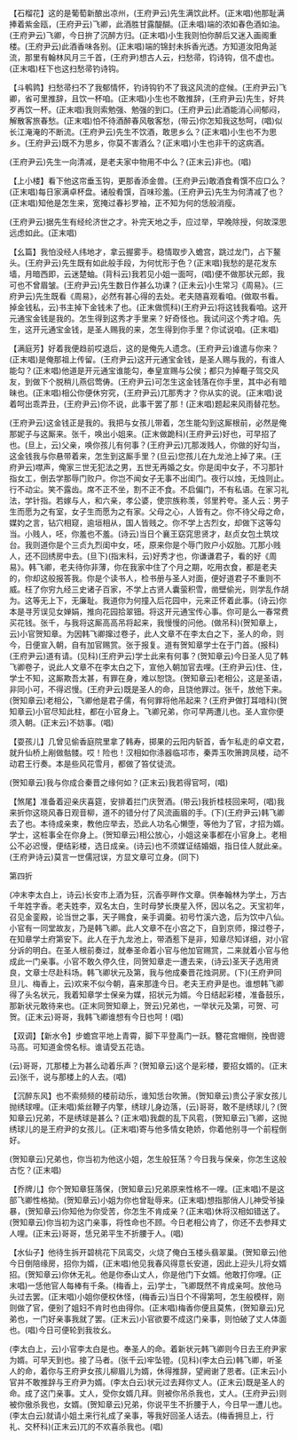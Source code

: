 <!-- { "loadSidebar": true } -->
【石榴花】这的是葡萄新酿出凉州，(王府尹云)先生满饮此杯。(正末唱)他那耻满捧着紫金瓯，(王府尹云)飞卿，此酒胜甘露醍醐。(正未唱)端的浓如春色酒如油。(王府尹云)飞卿，今日拚了沉醉方归。(正末唱)小生我则怕你醉后又迷入画阁重楼。(王府尹云)此酒香味各别。(正末唱)端的锦封未拆香光透。方知道汝阳角涎流，那里有翰林风月三千首，(王府尹)想古人云，扫愁帚，钧诗钩，信不虚也。(正末唱)枉下也这扫愁帚钓诗钩。

【斗鹌鹑】扫愁帚扫不了我郁情怀，钓诗钩钓不了我这风流的症候。(王府尹云)飞卿，省可里推辞，且饮一杯咱。(正末唱)小生也不敢推辞，(王府尹云)先生，好共歹再饮一杯。(正末唱)我则索勉强、勉强的到口。(王府尹云)此酒能消心间郁闷，解散客旅春愁。(正末唱)怕不待酒醉春风敬客愁，(带云)你怎知我这愁呵，(唱)似长江淹淹的不断流。(王府尹云)先生不饮酒，敢思乡么？(正末唱)小生也不为思乡。(王府尹云)既不为思乡，你莫不害酒么？(正末唱)小生也非干的这病酒。

(王府尹云)先生一向清减，是老夫家中物用不中么？(正末云)非也。(唱)

【上小楼】看下他这帘垂玉钩，更那香添金兽。(王府尹云)敢酒食肴馔不应口么？(正末唱)每日家满卓杯盘。诸般肴馔，百味珍羞。(王府尹云)先生为何清减了也？(正末唱)知他是怎生来，宽掩过春衫罗袖，正不知为何的恁般消瘦。

(王府尹云)据先生有经纶济世之才。补完天地之手，应过举，早晚除授，何故深思远虑如此。(正末唱)

【幺篇】我怕没经人纬地才，拿云握雾手。稳情取步入蟾宫，跳过龙门，占下鳌头。(王府尹云)先生既有如此般手段，为何忧形于色？(正末唱)我愁的是花发东墙，月暗西即，云迷楚蚰。(背科云)我若见小姐一面呵，(唱)便不做那状元郎，我可也不曾眉皱。(王府尹云)先生数日作甚么功课？(正未云)小生常习《周易》。(三府尹云)先生既看《周易》，必然有甚心得的去处。老夫随喜观看咱。(做取书看。掉金钱私，云)书主掉下金钱未了也。(正末做慌科)(王府尹云)将这钱我看咱。这开元通宝金钱是我的。怎生得到这秀才手里来？好奇怪也。我试问这个秀才咱。先生，这开元通宝金钱，是圣人赐我的来，怎生得到你手里？你试说咱。(正末唱)

【满庭芳】好着我便趋前哎退后，这的是俺先人遗念。(王府尹云)谁遣与你来？(正末唱)是俺那祖上传留。(王府尹云)这开元通宝金钱，是圣人赐与我的，有谁人能勾？(正末唱)他道是开元通宝谁能勾，奉皇宣赐与公侯；都只为掉罨子驾交风友，到做下个脱稍儿燕侣莺俦。(王府尹云)可怎生这金钱落在你手里，其中必有暗昧也。(正末唱)相公你便休穷究，(王府尹云)兀那秀才？你从实的说。(正末唱)说着呵出乖弄丑，(王府尹云)你不说，此事干罢了那！(正末唱)题起来风雨替花愁。

(王府尹云)这金钱正是我的。我把与女孩儿带着，怎生能勾到这厮根前，必然是俺那妮子与这厮来。张千，唤出小姐来。(正末做跪科)(王府尹云)好也，可早招了也。(旦上，云)父亲，唤你孩儿有何事？(王府尹云)兀那泼贱人，你做的好勾当，这金钱我与你悬带着来，怎生到这厮手里？(旦云)您孩儿在九龙池上掉了来。(王府尹云)噤声，俺家三世无犯法之男，五世无再婚之女。你是闺中女子，不习那针指女工，倒去学那辱门败户。你岂不闻女子无事不出闺门。夜行以烛，无烛则止。行不动尘。笑不露齿。席不正不坐，割不正不食。不启偏门，不有私语。在家习礼法，学针指。若嫁与人，和六亲，孝公婆，使宗族称羡，邻里矜夸。圣人云：男子生而愿为之有室，女子生而愿为之有家。父母之心，人皆有之。你不待父母之命，媒妁之言，钻穴相窥，逾垣相从，国人皆贱之。你不学上古烈女，却做下这等勾当。小贱人，呸，你羞也不羞。(诗云)当日个襄王窈窕思贤才，赵贞女包土筑坟台。我则道你是个三贞九烈闺中女，呸，原来你是个辱门败户小奴胎。兀那小贱人，还不回绣房中去。(旦下)(指末科，云)好秀才也，你谦谦君子，看的好《周易》。韩飞卿，老夫待你非薄，你在我家中住了个月之期，吃用衣食，都是老夫的，你却这般报答我。你是个读书人，检书册与圣人对面，便好道君子不重则不威。枉了你穷九经三史诸子百家，不学上古贤人囊萤积雪，凿壁偷光，则学乱作胡为。这等无上下，无廉耻。我道你为何撞入后花园中，元来正怀着此事。(诗云)你本是寻芳误见女婵娟，推向花园拾翠钿。将这开元通宝传心事。你可是么一春常费买花钱。张千，与我将这厮高高吊将起来，我慢慢的问他。(做吊科)(贺知章上，云)小官贺知章。为因韩飞卿撺过卷子，此人文章不在李太白之下，圣人的命，则今，日便宣入朝，自有加官赐赏。张于报复。道有贺知章学士在于门首。(报科)(王府尹云)道有请。(见科)(王府尹云)学士此来有何事？(贺知章云)今日圣人见了韩飞卿卷子，说此人文章不在李太白之下，宣他入朝加官去哩。(王府尹云)住、住，学士不知，这厮欺吾太甚，有罪在身，难以恕饶。(贺知章云)老相公，这是圣语，非同小可，不得迟慢。(王府尹云)既是圣人的命，且饶他罪过。张千，放他下来。(贺知章云)老相公，飞卿他是君子儒，有何罪将他吊起来？(王府尹做打耳喑科)(贺知章云)小官尽知此柱，都在小官身上。飞卿兄弟，你可早两遭儿也。圣人宣你便须入朝。(正末云)不妨事。(唱)

【耍孩儿】几曾见偷香庭院里拿了韩寿，掷果的云阳内斩首，香乍私走的卓文君，就升仙桥上剐做骷髅。哎！险也！汉相如你涤器临邛市，秦弄玉吹箫跨凤楼，动不动君王行奏。本是些风花雪月，都做了笞仗徒流。

(贺知章云)我与你成合秦晋之缘何如？(正末云)我若得官呵，(唱)

【煞尾】准备着迎亲庆喜筵，安排着拦门庆贺酒。(带云)我折桂枝回来呵，(唱)我来折你这晓风春日观音柳，道不的错分付了风流画眉的手。(下)(王府尹云)韩飞卿去了也。本待成亲柬，教他应举去，恐此人功名心懒堕，等他为了官，才招为婿。学士，这桩事全在你身上。(贺知章云)相公放心，小姐这亲事都在小官身上。老相公不必迟慢，便结彩楼，选日成亲。(诗云)也不须媒证结婚姻，指日佳人就此亲。(王府尹诗云)莫言一世儒冠误，方显文章可立身。(同下)


第四折

(冲末李太白上，诗云)长安市上酒为狂，沉香亭畔作文章。供奉翰林为学土，万古千年姓字香。老夫姓李，双名太白，生时母梦长庚星入怀，因以名之。天宝初年，召见金銮殿，论当世之事，天子赐食，亲手调羹。初号竹溪六逸，后为饮中八仙。小官有一同堂故友，乃是韩飞卿。此人文章不在小宫之下，自到京师，撺过卷子，在知章学士府第安下。此人在于九龙池上，带酒惹下是非，知章尽知详细，对小官分诉的明白。在圣人根前奏过，就奉圣命着小官与他加官赐赏，二来就着小官与他成此一门亲事。小官不敢久停久住，同贺知章走一遭去来，(诗云)圣天子选用贤良，文章士尽赴科场。韩飞卿状元及第，我与他成秦晋花烛洞房。(下)(王府尹同旦儿、梅香上，云)欢来不似今朝，喜来那逢今日。老夫王府尹是也。谁想韩飞卿得了头名状元，我着知章学士保亲为媒，招状元为婿。今日结起彩楼，准备鼓乐，那新状元敢待来也。(正末同贺知章上，贺云)兄弟也，一举状元及第，可贺、可贺。(正末云)哥哥，我韩飞卿谁想有今日也呵！(唱)

【双调】【新水令】步蟾宫平地上青霄，脚下平登禹门一跃。簪花宫帽侧，挽辔骢马高。可知道金傍名标。谁请受五花诰。

(云)哥哥，兀那楼上为甚么动着乐声？(贺知章云)这个是彩楼，要招女婿的。(正末云)张千，说与那楼上的人去。(唱)

【沉醉东风】也不索频频的楼前动乐，谁知恁台吹箫。(贺知章云)贵公子家女孩儿抛绣球哩。(正未唱)紫丝鞭子内擎，绣球儿身边落，(云)哥哥，敢不是绣球儿？(贺知章云)兄弟，不是绣球是甚么？(正末唱)我觑的乱下风雹，(贺知章云)飞卿，这抛绣球儿的是王府尹的女孩儿。(正末唱)寄与他多情女艳娇，你着他别寻一个前程倒好。

(贺知章云)兄弟也，你当初为他这小姐，怎生般狂荡？今日我与保亲，你怎生这般古忔？(正末唱)

【乔牌儿】你个贺知章狂落保，(贺知章云)兄弟原来性格不一哩。(正末唱)不是这部飞卿性格拗。(贺知章云)小姐为你也曾耻辱来。(正末唱)想指那俏人儿神受爷操暴，(贺知章云)你知他为你受苦，你怎生不肯成亲？(正末唱)休将汉相如错送了。(贺知章云)你当初为这门亲事，将性命也不顾。今日老相公肯了，你还不去参拜丈人哩。(正末云)哥哥，恁兄弟平生不折腰于人。(唱)

【水仙子】他待生拆开碧桃花下凤鸾交，火烧了俺白玉楼头翡翠巢。(贺知章云)他今日倒陪缘房，招你为婿，(正末唱)他见我春风得意长安道，因此上迎头儿将女婿招。(贺知章云)你休无礼。他是你泰山丈人，你是他门下女婿。他敢打你哩。(正末唱)一恁他官人每棒有千条。(梅香上，云)学士，飞卿既然不肯成亲呵。放他马头过去罢。(正末唱)小姐你便权休怪，(梅香云)当日个不得第呵，怎生般模样，刚则做了官，便别了姐妇不肯时也由得你。(正末唱)梅香你便且莫焦，(贺知章云)兄弟也，一门好亲事我就了罢。(正末云)小官欲要不成这门亲事，则怕破了丈人体面也。(唱)今日可便轮到我妆幺。

(李太白上，云)小官李太白是也。奉圣人的命。着新状元韩飞卿则今日去王府尹家为婿。可早天到也。接了马者。(张千云)牢坠镫。(见科)(李太白云)韩飞卿，听圣人的命，着你与王府尹女孩儿柳眉儿为婿，休得推辞，望阙谢了恩者。(正末云)小官并不敢推辞与王府尹为婿。(李太白云)状元过去拜你丈人。(正末云)既是圣人的命。成了这门亲事。丈人，受你女婿几拜。则被你吊杀我也，丈人。(王府尹云)则被你傲杀我也，女婿。(贺知章云)兄弟，你说平生不折腰于人，今日早一遭儿也。(李太白云)就请小姐土来行礼成了亲事，等我好回圣人话去。(梅香拥旦上，行礼、交杯科)(正末云)兀的不欢喜杀我也。(唱)

